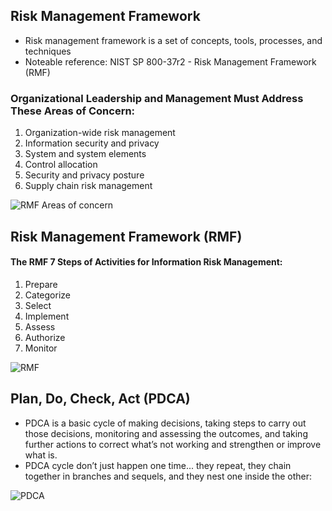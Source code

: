 ## Risk Management Framework
- Risk management framework is a set of concepts, tools, processes, and techniques
- Noteable reference: NIST SP 800-37r2 - Risk Management Framework (RMF)

### Organizational Leadership and Management Must Address These Areas of Concern:
1. Organization-wide risk management
2. Information security and privacy
3. System and system elements
4. Control allocation
5. Security and privacy posture
6. Supply chain risk management

![RMF Areas of concern](https://user-images.githubusercontent.com/111991325/211717187-3df9d618-a5e9-4c05-9ae4-d260e0cf62c7.jpg)

## Risk Management Framework  (RMF)
#### The RMF 7 Steps of Activities for Information Risk Management:
1. Prepare
2. Categorize
3. Select
4. Implement
5. Assess
6. Authorize
7. Monitor

![RMF](https://user-images.githubusercontent.com/111991325/211717831-6429db70-994f-4d4d-b78f-91658cd46217.jpg)

## Plan, Do, Check, Act (PDCA)
- PDCA is a basic cycle of making decisions, taking steps to carry out those decisions, monitoring and assessing the outcomes, and taking further actions to correct what’s not working and strengthen or improve what is.
- PDCA cycle don’t just happen one time... they repeat, they chain together in branches and sequels, and they nest one inside the other: 

![PDCA](https://user-images.githubusercontent.com/111991325/211718449-a84639dd-668d-44de-925d-1335f6c55a27.jpg)
